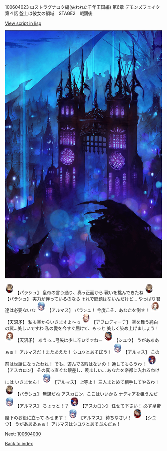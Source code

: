 100604023 ロストラグナロク編(失われた千年王国編) 第6章 デモンズフェイク 第４話 盤上は彼女の領域　STAGE2　戦闘後

[View script in lisp](../scripts/100604023.txt)

![300_devil_night02.png](../images/backgrounds/300_devil_night02.png)

<img src="../images/units/3200411.png" alt="3200411.png" height="34"/>
【パラシュ】
皇帝の言う通り、真っ正面から
戦いを挑んできたね

<img src="../images/units/3200411.png" alt="3200411.png" height="34"/>
【パラシュ】
実力が伴っているのなら
それで問題はないんだけど…
やっぱり君達は必要ないな

<img src="../images/units/3103811.png" alt="3103811.png" height="34"/>
【アルマス】
パラシュ！
今度こそ、あなたを倒す！

<img src="../images/units/3300411.png" alt="3300411.png" height="34"/>
【天沼矛】
私も空からいきますよ～っ

<img src="../images/units/3401311.png" alt="3401311.png" height="34"/>
【アフロディーテ】
空を舞う純白の翼…美しいですわ
私の愛を今すぐ届けて、もっと
美しく染め上げましょう！

<img src="../images/units/3300411.png" alt="3300411.png" height="34"/>
【天沼矛】
あうっ…弓矢は少し辛いですねー

<img src="../images/units/3201911.png" alt="3201911.png" height="34"/>
【シユウ】
うがあああぁぁ！
アルマスだ！またあえた！
シユウとあそぼう！

<img src="../images/units/3103811.png" alt="3103811.png" height="34"/>
【アルマス】
この前は世話になったわね！
でも、遊んでる暇はないの！
通してもらうわ！

<img src="../images/units/3102311.png" alt="3102311.png" height="34"/>
【アスカロン】
その真っ直ぐな眼差し、羨ましい…
あなたを帝都に入れるわけには
いきません！

<img src="../images/units/3103811.png" alt="3103811.png" height="34"/>
【アルマス】
上等よ！
三人まとめて相手してやるわ！

<img src="../images/units/3200411.png" alt="3200411.png" height="34"/>
【パラシュ】
無謀だね
アスカロン、ここはいいから
ナディアを狙うんだ

<img src="../images/units/3103811.png" alt="3103811.png" height="34"/>
【アルマス】
ちょっと！？

<img src="../images/units/3102311.png" alt="3102311.png" height="34"/>
【アスカロン】
任せて下さい！
必ず皇帝陛下のお役に立って
みせます！

<img src="../images/units/3103811.png" alt="3103811.png" height="34"/>
【アルマス】
待ちなさい！

<img src="../images/units/3201911.png" alt="3201911.png" height="34"/>
【シユウ】
うがあああぁぁ！
アルマスはシユウとあそぶんだぁ！


Next: [100604030](100604030.md)

[Back to index](index.md)
